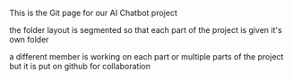 This is the Git page for our AI Chatbot project

the folder layout is segmented so that each part of the project is given it's own folder

a different member is working on each part or multiple parts of the project but it is put on github for collaboration
